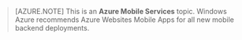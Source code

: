 >[AZURE.NOTE] This is an **Azure Mobile Services** topic.  Windows Azure recommends Azure Websites Mobile Apps for all new mobile backend deployments.
